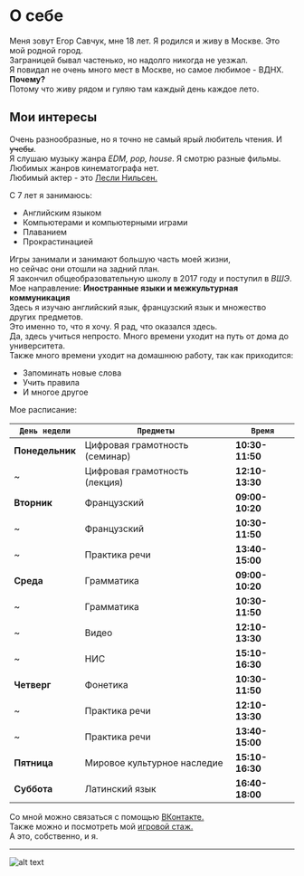 О себе
=======
Меня зовут Егор Савчук, мне 18 лет. Я родился и живу в Москве. Это мой родной город.  
Заграницей бывал частенько, но надолго никогда не уезжал.  
Я повидал не очень много мест в Москве, но самое любимое - ВДНХ.  
__Почему?__  
Потому что живу рядом и гуляю там каждый день каждое лето.

Мои интересы  
-------
Очень разнообразные, но я точно не самый ярый любитель чтения. И ~~учебы~~.  
Я слушаю музыку жанра _EDM, pop, house_. Я смотрю разные фильмы. Любимых жанров кинематографа нет.  
Любимый актер - это [Лесли Нильсен.](https://ru.wikipedia.org/wiki/%D0%9D%D0%B8%D0%BB%D1%8C%D1%81%D0%B5%D0%BD,_%D0%9B%D0%B5%D1%81%D0%BB%D0%B8)  

С 7 лет я занимаюсь:
  * Английским языком
  * Компьютерами и компьютерными играми
  * Плаванием
  * Прокрастинацией
  
Игры занимали и занимают большую часть моей жизни,  
но сейчас они отошли на задний план.  
Я закончил общеобразовательную школу в 2017 году и поступил в _ВШЭ_.  
Мое направление: **Иностранные языки и межкультурная коммуникация**  
Здесь я изучаю английский язык, французский язык и множество других предметов.  
Это именно то, что я хочу. Я рад, что оказался здесь.  
Да, здесь учиться непросто. Много времени уходит на путь от дома до университета.  
Также много времени уходит на домашнюю работу, так как приходится:  
* Запоминать новые слова
* Учить правила
* И многое другое

Мое расписание:  

`День недели` | `Предметы` | `Время` 
--- | --- | --- 
**Понедельник** | Цифровая грамотность (семинар) | __10:30-11:50__ 
 ~ | Цифровая грамотность (лекция) | __12:10-13:30__ 
**Вторник** | Французский | __09:00-10:20__ 
 ~ | Французский | __10:30-11:50__ 
 ~ | Практика речи | __13:40-15:00__ 
**Среда**  | Грамматика | __09:00-10:20__ 
 ~ | Грамматика | __10:30-11:50__ 
 ~ | Видео | __12:10-13:30__ 
 ~ | НИС | __15:10-16:30__ 
**Четверг** | Фонетика | __10:30-11:50__ 
 ~ | Практика речи | __12:10-13:30__
 ~ | Практика речи | __13:40-15:00__
**Пятница** | Мировое культурное наследие | __15:10-16:30__ 
**Суббота** | Латинский язык | __16:40-18:00__

Со мной можно связаться с помощью [ВКонтакте.](http://www.vk.com/tuskwyn)  
Также можно и посмотреть мой [игровой стаж.](http://steamcommunity.com/id/Tuskwyn)  
А это, собственно, и я.

----------
![alt text](https://pp.userapi.com/c841522/v841522003/54be1/ivC7HS9cgHg.jpg)
